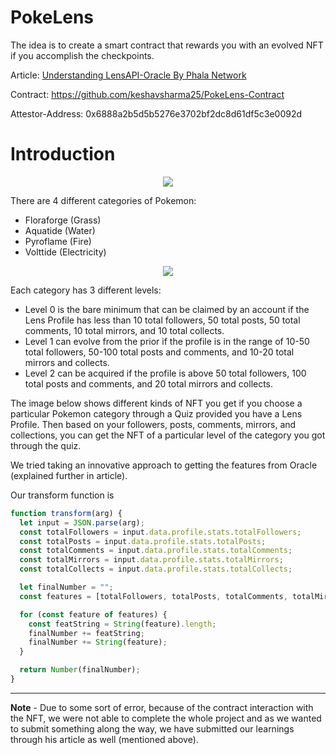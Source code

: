 # PokeLens

The idea is to create a smart contract that rewards you with an evolved NFT if you accomplish the checkpoints.

Article: [Understanding LensAPI-Oracle By Phala Network](https://0xkeshav.hashnode.dev/understanding-lensapi-oracle-by-phala-network)

Contract: https://github.com/keshavsharma25/PokeLens-Contract

Attestor-Address: 0x6888a2b5d5b5276e3702bf2dc8d61df5c3e0092d

# Introduction

<p align="center">
<img src="https://github.com/miralsuthar/poke-lens/assets/76066586/1c045a71-a16f-4b9d-a091-448285f916a1">
</p>

There are 4 different categories of Pokemon:
- Floraforge (Grass)
- Aquatide (Water)
- Pyroflame (Fire)
- Volttide (Electricity)

<p align="center">
<img src="https://github.com/miralsuthar/poke-lens/assets/76066586/efe7e31e-690b-4e45-9279-03b1b7edc4f3">
</p>

Each category has 3 different levels:
- Level 0 is the bare minimum that can be claimed by an account if the Lens Profile has less than 10 total followers, 50 total posts, 50 total comments, 10 total mirrors, and 10 total collects.
- Level 1 can evolve from the prior if the profile is in the range of 10-50 total followers, 50-100 total posts and comments, and 10-20 total mirrors and collects.
- Level 2 can be acquired if the profile is above 50 total followers, 100 total posts and comments, and 20 total mirrors and collects.

The image below shows different kinds of NFT you get if you choose a particular Pokemon category through a Quiz provided you have a Lens Profile. Then based on your followers, posts, comments, mirrors, and collections, you can get the NFT of a particular level of the category you got through the quiz.



We tried taking an innovative approach to getting the features from Oracle (explained further in article). 

Our transform function is 
```js
function transform(arg) {
  let input = JSON.parse(arg);
  const totalFollowers = input.data.profile.stats.totalFollowers;
  const totalPosts = input.data.profile.stats.totalPosts;
  const totalComments = input.data.profile.stats.totalComments;
  const totalMirrors = input.data.profile.stats.totalMirrors;
  const totalCollects = input.data.profile.stats.totalCollects;

  let finalNumber = "";
  const features = [totalFollowers, totalPosts, totalComments, totalMirrors, totalCollects];

  for (const feature of features) {
    const featString = String(feature).length;
    finalNumber += featString;
    finalNumber += String(feature);
  }

  return Number(finalNumber);
}
```

---
**Note** - Due to some sort of error, because of the contract interaction with the NFT, we were not able to complete the whole project and as we wanted to submit something along the way, we have submitted our learnings through his article as well (mentioned above).
